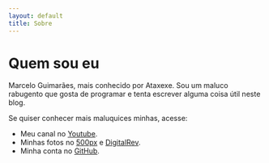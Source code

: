 ```yaml
---
layout: default
title: Sobre
---
```


# Quem sou eu

Marcelo Guimarães, mais conhecido por Ataxexe. Sou um maluco rabugento que gosta de programar e
tenta escrever alguma coisa útil neste blog.

Se quiser conhecer mais maluquices minhas, acesse:

* Meu canal no [Youtube][].
* Minhas fotos no [500px][] e [DigitalRev][].
* Minha conta no [GitHub][].

[youtube]: <http://www.youtube.com/user/ataxexe>
[500px]: <http://500px.com/ataxexe>
[digitalrev]: <http://www.digitalrev.com/ataxexe>
[github]: <https://github.com/ataxexe>

